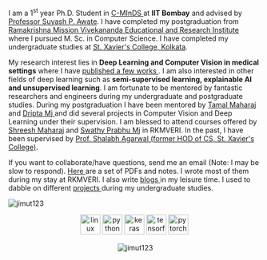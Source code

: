 I am a 1<sup>st</sup> year Ph.D. Student in <a href="https://www.minds.iitb.ac.in/index.php/people/students/phd-students" target="_blank"> C-MInDS </a> at **IIT Bombay** and advised by <a id="bold_id" href="https://www.cse.iitb.ac.in/~suyash/index.html" target="_blank"> Professor Suyash P. Awate</a>. I have completed my postgraduation from <a href="http://cs.rkmvu.ac.in/" target="_blank" > Ramakrishna Mission Vivekananda Educational  and Research Institute </a> where I pursued M. Sc. in Computer Science. I have completed my undergraduate studies at <a href="https://www.sxccal.edu/" target="_blank" > St. Xavier's College, Kolkata</a>. 

My research interest lies in **Deep Learning and Computer Vision in medical settings** where I have <a href="https://jimut123.github.io/publications.html" target="_blank"> published a few works </a>. I am also interested in other fields of deep learning such as **semi-supervised learning, explainable AI and unsupervised learning**.  I am fortunate to be mentored by fantastic researchers and engineers during my undergraduate and postgraduate studies. During my postgraduation I have been mentored by <a href="https://cse.buffalo.edu/~tamaltan/welcome/welcome.html" target="_blank" id="bold_id" alt="Tamal's Buffalo Website" > Tamal </a> <a href="http://cs.rkmvu.ac.in/~tamal/"  target="_blank" id="bold_id" alt="Tamal's Buffalo Website"> Maharaj </a> and <a href="https://web.archive.org/web/20200624004219/http://www2.eng.ox.ac.uk/civil/efm/people/dripta-sarkar" target="_blank" id="bold_id" alt="Dripta's oxford Website" >  Dripta Mj </a> and did several projects in Computer Vision and Deep Learning under their supervision. I am blessed to attend courses offered by <a href="https://www.iitk.ac.in/dora/profile/Prof-Shreesh-Jadhav" target="_blank" id="bold_id" alt="Sarvo is god" > Shreesh </a> <a href="http://cs.rkmvu.ac.in/~shreesh/" target="_blank" id="bold_id" alt="Sarvo"> Maharaj</a> and <a href="http://cs.rkmvu.ac.in/~swat/" id="bold_id" target="_blank" alt="swat"> Swathy Prabhu Mj</a> in RKMVERI. In the past, I have been supervised by <a href="https://www.sxccal.edu/wp-content/uploads/2020/01/ShalabhAgarwal.pdf" id="bold_id" target="_blank"> Prof. Shalabh Agarwal (former HOD of CS, St. Xavier's College)</a>. 

If you want to collaborate/have questions, send me an email (Note: I may be slow to respond).
<a href="https://jimut123.github.io/blogs/JBP_Scripts.html" alt="JBP Scripts" target="_blank" id="bold_id" > Here </a> are a set of PDFs and notes. 
I wrote most of them during my stay at RKMVERI. I also write <a href="https://jimut123.github.io/blog.html" target="_blank"> blogs </a> in my leisure time. I used to dabble on different <a href="https://jimut123.github.io/projects.html" target="_blank"> projects <a> during my undergraduate studies.


<p align="left"> <img src="https://komarev.com/ghpvc/?username=jimut123" alt="jimut123" /> </p>

<p align="center">
  <img src="https://www.vectorlogo.zone/logos/linux/linux-icon.svg" alt="linux" width="40" height="40"/>
  <img src="https://www.vectorlogo.zone/logos/python/python-icon.svg" alt="python" width="40" height="40"/>
  <img src="https://github.com/valohai/ml-logos/blob/master/keras.svg" alt="keras" width="40" height="40"/> 
  <img src="https://www.vectorlogo.zone/logos/tensorflow/tensorflow-icon.svg" alt="tensorflow" width="40" height="40"/> 
  <img src="https://www.vectorlogo.zone/logos/pytorch/pytorch-icon.svg" alt="pytorch" width="40" height="40"/> 
</p>

<p align="center">&nbsp;<img align="center" src="https://github-readme-stats.vercel.app/api?username=Jimut123&show_icons=true&hide_border=true&hide_title=true&include_all_commits=true" alt="jimut123" /></p>

<!--
**Jimut123/Jimut123** is a ✨ _special_ ✨ repository because its `README.md` (this file) appears on your GitHub profile.

Here are some ideas to get you started:

- 🔭 I’m currently working on ...
- 🌱 I’m currently learning ...
- 👯 I’m looking to collaborate on ...
- 🤔 I’m looking for help with ...
- 💬 Ask me about ...
- 📫 How to reach me: ...
- 😄 Pronouns: ...
- ⚡ Fun fact: ...
-->
